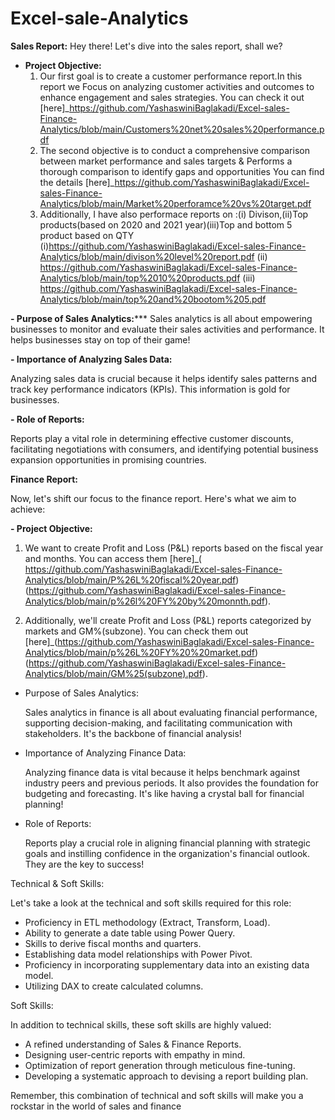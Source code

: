 # Excel-sale-Analytics
**Sales Report:**
Hey there! Let's dive into the sales report, shall we?
- **Project Objective:**
   1. Our first goal is to create a customer performance report.In this report we Focus on analyzing customer activities and outcomes to enhance engagement and sales strategies.
       You can check it out [here]_https://github.com/YashaswiniBaglakadi/Excel-sales-Finance-Analytics/blob/main/Customers%20net%20sales%20performance.pdf
    2. The second objective is to conduct a comprehensive comparison between market performance and sales targets & Performs a thorough comparison to identify gaps and opportunities
       You can find the details [here]_https://github.com/YashaswiniBaglakadi/Excel-sales-Finance-Analytics/blob/main/Market%20perforamce%20vs%20target.pdf
    3. Additionally, I have also performace reports on :(i) Divison,(ii)Top products(based on 2020 and 2021 year)(iii)Top and bottom 5 product based on QTY
       (i)https://github.com/YashaswiniBaglakadi/Excel-sales-Finance-Analytics/blob/main/divison%20level%20report.pdf
       (ii) https://github.com/YashaswiniBaglakadi/Excel-sales-Finance-Analytics/blob/main/top%2010%20products.pdf
       (iii) https://github.com/YashaswiniBaglakadi/Excel-sales-Finance-Analytics/blob/main/top%20and%20bootom%205.pdf

**- Purpose of Sales Analytics:*****
     Sales analytics is all about empowering businesses to monitor and evaluate their sales activities and performance. It helps businesses stay on top of their game!

**- Importance of Analyzing Sales Data:**

   Analyzing sales data is crucial because it helps identify sales patterns and track key performance indicators (KPIs). This information is gold for businesses.

**- Role of Reports:**

   Reports play a vital role in determining effective customer discounts, facilitating negotiations with consumers, and identifying potential business expansion opportunities in promising countries.

**Finance Report:**

Now, let's shift our focus to the finance report. Here's what we aim to achieve:

**- Project Objective:**

   1. We want to create Profit and Loss (P&L) reports based on the fiscal year and months. You can access them [here]_(
https://github.com/YashaswiniBaglakadi/Excel-sales-Finance-Analytics/blob/main/P%26L%20fiscal%20year.pdf)(https://github.com/YashaswiniBaglakadi/Excel-sales-Finance-Analytics/blob/main/p%26l%20FY%20by%20monnth.pdf).

   3. Additionally, we'll create Profit and Loss (P&L) reports categorized by markets and GM%(subzone). You can check them out [here]_(https://github.com/YashaswiniBaglakadi/Excel-sales-Finance-Analytics/blob/main/p%26L%20FY%20%20market.pdf)(https://github.com/YashaswiniBaglakadi/Excel-sales-Finance-Analytics/blob/main/GM%25(subzone).pdf).

- Purpose of Sales Analytics:

   Sales analytics in finance is all about evaluating financial performance, supporting decision-making, and facilitating communication with stakeholders. It's the backbone of financial analysis!

- Importance of Analyzing Finance Data:

   Analyzing finance data is vital because it helps benchmark against industry peers and previous periods. It also provides the foundation for budgeting and forecasting. It's like having a crystal ball for financial planning!

- Role of Reports:

   Reports play a crucial role in aligning financial planning with strategic goals and instilling confidence in the organization's financial outlook. They are the key to success!

Technical & Soft Skills:

Let's take a look at the technical and soft skills required for this role:

- Proficiency in ETL methodology (Extract, Transform, Load).
- Ability to generate a date table using Power Query.
- Skills to derive fiscal months and quarters.
- Establishing data model relationships with Power Pivot.
- Proficiency in incorporating supplementary data into an existing data model.
- Utilizing DAX to create calculated columns.

Soft Skills:

In addition to technical skills, these soft skills are highly valued:

- A refined understanding of Sales & Finance Reports.
- Designing user-centric reports with empathy in mind.
- Optimization of report generation through meticulous fine-tuning.
- Developing a systematic approach to devising a report building plan.

Remember, this combination of technical and soft skills will make you a rockstar in the world of sales and finance
